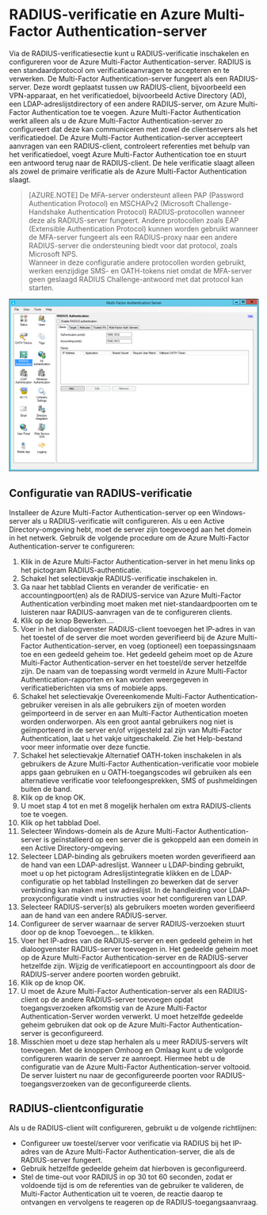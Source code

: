 <properties 
    pageTitle="RADIUS-verificatie en Azure Multi-Factor Authentication-server" 
    description="Dit is de pagina Azure Multi-Factor Authentication die u helpt bij het implementeren van RADIUS-verificatie en de Azure Multi-Factor Authentication-server." 
    services="multi-factor-authentication" 
    documentationCenter="" 
    authors="billmath" 
    manager="femila" 
    editor="curtand"/>

<tags 
    ms.service="multi-factor-authentication" 
    ms.workload="identity" 
    ms.tgt_pltfrm="na" 
    ms.devlang="na" 
    ms.topic="get-started-article" 
    ms.date="08/15/2016" 
    ms.author="billmath"/>



# RADIUS-verificatie en Azure Multi-Factor Authentication-server

Via de RADIUS-verificatiesectie kunt u RADIUS-verificatie inschakelen en configureren voor de Azure Multi-Factor Authentication-server. RADIUS is een standaardprotocol om verificatieaanvragen te accepteren en te verwerken. De Multi-Factor Authentication-server fungeert als een RADIUS-server. Deze wordt geplaatst tussen uw RADIUS-client, bijvoorbeeld een VPN-apparaat, en het verificatiedoel, bijvoorbeeld Active Directory (AD), een LDAP-adreslijstdirectory of een andere RADIUS-server, om Azure Multi-Factor Authentication toe te voegen. Azure Multi-Factor Authentication werkt alleen als u de Azure Multi-Factor Authentication-server zo configureert dat deze kan communiceren met zowel de clientservers als het verificatiedoel. De Azure Multi-Factor Authentication-server accepteert aanvragen van een RADIUS-client, controleert referenties met behulp van het verificatiedoel, voegt Azure Multi-Factor Authentication toe en stuurt een antwoord terug naar de RADIUS-client. De hele verificatie slaagt alleen als zowel de primaire verificatie als de Azure Multi-Factor Authentication slaagt.

>[AZURE.NOTE]
>De MFA-server ondersteunt alleen PAP (Password Authentication Protocol) en MSCHAPv2 (Microsoft Challenge-Handshake Authentication Protocol) RADIUS-protocollen wanneer deze als RADIUS-server fungeert.  Andere protocollen zoals EAP (Extensible Authentication Protocol) kunnen worden gebruikt wanneer de MFA-server fungeert als een RADIUS-proxy naar een andere RADIUS-server die ondersteuning biedt voor dat protocol, zoals Microsoft NPS.
></br>
>Wanneer in deze configuratie andere protocollen worden gebruikt, werken eenzijdige SMS- en OATH-tokens niet omdat de MFA-server geen geslaagd RADIUS Challenge-antwoord met dat protocol kan starten.


![RADIUS-verificatie](./media/multi-factor-authentication-get-started-server-rdg/radius.png)

## Configuratie van RADIUS-verificatie

Installeer de Azure Multi-Factor Authentication-server op een Windows-server als u RADIUS-verificatie wilt configureren. Als u een Active Directory-omgeving hebt, moet de server zijn toegevoegd aan het domein in het netwerk. Gebruik de volgende procedure om de Azure Multi-Factor Authentication-server te configureren: 

1. Klik in de Azure Multi-Factor Authentication-server in het menu links op het pictogram RADIUS-authenticatie.
2. Schakel het selectievakje RADIUS-verificatie inschakelen in.
3. Ga naar het tabblad Clients en verander de verificatie- en accountingpoort(en) als de RADIUS-service van Azure Multi-Factor Authentication verbinding moet maken met niet-standaardpoorten om te luisteren naar RADIUS-aanvragen van de te configureren clients.
4. Klik op de knop Bewerken....
5. Voer in het dialoogvenster RADIUS-client toevoegen het IP-adres in van het toestel of de server die moet worden geverifieerd bij de Azure Multi-Factor Authentication-server, en voeg (optioneel) een toepassingsnaam toe en een gedeeld geheim toe. Het gedeeld geheim moet op de Azure Multi-Factor Authentication-server en het toestel/de server hetzelfde zijn. De naam van de toepassing wordt vermeld in Azure Multi-Factor Authentication-rapporten en kan worden weergegeven in verificatieberichten via sms of mobiele apps.
6. Schakel het selectievakje Overeenkomende Multi-Factor Authentication-gebruiker vereisen in als alle gebruikers zijn of moeten worden geïmporteerd in de server en aan Multi-Factor Authentication moeten worden onderworpen. Als een groot aantal gebruikers nog niet is geïmporteerd in de server en/of vrijgesteld zal zijn van Multi-Factor Authentication, laat u het vakje uitgeschakeld. Zie het Help-bestand voor meer informatie over deze functie.
7. Schakel het selectievakje Alternatief OATH-token inschakelen in als gebruikers de Azure Multi-Factor Authentication-verificatie voor mobiele apps gaan gebruiken en u OATH-toegangscodes wil gebruiken als een alternatieve verificatie voor telefoongesprekken, SMS of pushmeldingen buiten de band.
8. Klik op de knop OK.
9. U moet stap 4 tot en met 8 mogelijk herhalen om extra RADIUS-clients toe te voegen.
10. Klik op het tabblad Doel.
11. Selecteer Windows-domein als de Azure Multi-Factor Authentication-server is geïnstalleerd op een server die is gekoppeld aan een domein in een Active Directory-omgeving.
12. Selecteer LDAP-binding als gebruikers moeten worden geverifieerd aan de hand van een LDAP-adreslijst. Wanneer u LDAP-binding gebruikt, moet u op het pictogram Adreslijstintegratie klikken en de LDAP-configuratie op het tabblad Instellingen zo bewerken dat de server verbinding kan maken met uw adreslijst. In de handleiding voor LDAP-proxyconfiguratie vindt u instructies voor het configureren van LDAP. 
13. Selecteer RADIUS-server(s) als gebruikers moeten worden geverifieerd aan de hand van een andere RADIUS-server.
14. Configureer de server waarnaar de server RADIUS-verzoeken stuurt door op de knop Toevoegen... te klikken.
15. Voer het IP-adres van de RADIUS-server en een gedeeld geheim in het dialoogvenster RADIUS-server toevoegen in. Het gedeelde geheim moet op de Azure Multi-Factor Authentication-server en de RADIUS-server hetzelfde zijn. Wijzig de verificatiepoort en accountingpoort als door de RADIUS-server andere poorten worden gebruikt.
16. Klik op de knop OK. 
17. U moet de Azure Multi-Factor Authentication-server als een RADIUS-client op de andere RADIUS-server toevoegen opdat toegangsverzoeken afkomstig van de Azure Multi-Factor Authentication-Server worden verwerkt. U moet hetzelfde gedeelde geheim gebruiken dat ook op de Azure Multi-Factor Authentication-server is geconfigureerd.
18. Misschien moet u deze stap herhalen als u meer RADIUS-servers wilt toevoegen. Met de knoppen Omhoog en Omlaag kunt u de volgorde configureren waarin de server ze aanroept. Hiermee hebt u de configuratie van de Azure Multi-Factor Authentication-server voltooid. De server luistert nu naar de geconfigureerde poorten voor RADIUS-toegangsverzoeken van de geconfigureerde clients.   


## RADIUS-clientconfiguratie

Als u de RADIUS-client wilt configureren, gebruikt u de volgende richtlijnen:

- Configureer uw toestel/server voor verificatie via RADIUS bij het IP-adres van de Azure Multi-Factor Authentication-server, die als de RADIUS-server fungeert. 
- Gebruik hetzelfde gedeelde geheim dat hierboven is geconfigureerd. 
- Stel de time-out voor RADIUS in op 30 tot 60 seconden, zodat er voldoende tijd is om de referenties van de gebruiker te valideren, de Multi-Factor Authentication uit te voeren, de reactie daarop te ontvangen en vervolgens te reageren op de RADIUS-toegangsaanvraag.




<!--HONumber=ago16_HO4-->


